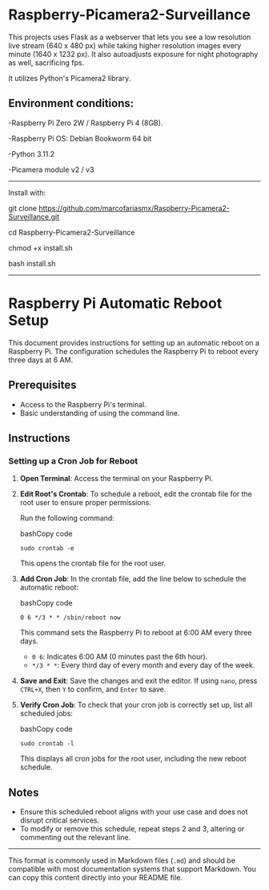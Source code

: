 # Raspberry-Picamera2-Surveillance
This projects uses Flask as a webserver that lets you see a low resolution live stream (640 x 480 px) while taking higher resolution images every minute (1640 x 1232 px). It also autoadjusts exposure for night photography as well, sacrificing fps.

It utilizes Python's Picamera2 library.


Environment conditions:
----------------------
-Raspberry Pi Zero 2W / Raspberry Pi 4 (8GB).

-Raspberry Pi OS: Debian Bookworm 64 bit

-Python 3.11.2

-Picamera module v2 / v3


-------------------------
Install with:

git clone https://github.com/marcofariasmx/Raspberry-Picamera2-Surveillance.git

cd Raspberry-Picamera2-Surveillance

chmod +x install.sh

bash install.sh


* * *

Raspberry Pi Automatic Reboot Setup
===================================

This document provides instructions for setting up an automatic reboot on a Raspberry Pi. The configuration schedules the Raspberry Pi to reboot every three days at 6 AM.

Prerequisites
-------------

*   Access to the Raspberry Pi's terminal.
*   Basic understanding of using the command line.

Instructions
------------

### Setting up a Cron Job for Reboot

1.  **Open Terminal**: Access the terminal on your Raspberry Pi.
    
2.  **Edit Root's Crontab**: To schedule a reboot, edit the crontab file for the root user to ensure proper permissions.
    
    Run the following command:
    
    bashCopy code
    
    `sudo crontab -e`
    
    This opens the crontab file for the root user.
    
3.  **Add Cron Job**: In the crontab file, add the line below to schedule the automatic reboot:
    
    bashCopy code
    
    `0 6 */3 * * /sbin/reboot now`
    
    This command sets the Raspberry Pi to reboot at 6:00 AM every three days.
    
    *   `0 6`: Indicates 6:00 AM (0 minutes past the 6th hour).
    *   `*/3 * *`: Every third day of every month and every day of the week.
4.  **Save and Exit**: Save the changes and exit the editor. If using `nano`, press `CTRL+X`, then `Y` to confirm, and `Enter` to save.
    
5.  **Verify Cron Job**: To check that your cron job is correctly set up, list all scheduled jobs:
    
    bashCopy code
    
    `sudo crontab -l`
    
    This displays all cron jobs for the root user, including the new reboot schedule.
    

Notes
-----

*   Ensure this scheduled reboot aligns with your use case and does not disrupt critical services.
*   To modify or remove this schedule, repeat steps 2 and 3, altering or commenting out the relevant line.

* * *

This format is commonly used in Markdown files (`.md`) and should be compatible with most documentation systems that support Markdown. You can copy this content directly into your README file.